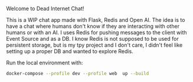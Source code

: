 Welcome to Dead Internet Chat!

This is a WIP chat app made with Flask, Redis and Open AI. The idea is to have a chat where humans don't know if they are interacting with other humans or with an AI. I uses Redis for pushing messages to the client with Event Source and as a DB. I know Redis is not supposed to be used for persistent storage, but is my tpy project and I don't care, I didn't feel like setting up a proper DB and wanted to explore Redis.

Run the local environment with:
```bash
docker-compose --profile dev --profile web  up --build
```
